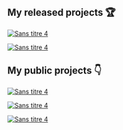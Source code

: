 

<!--
**Vic92548/Vic92548** is a ✨ _special_ ✨ repository because its `README.md` (this file) appears on your GitHub profile.

Here are some ideas to get you started:

- 🔭 I’m currently working on ...
- 🌱 I’m currently learning ...
- 👯 I’m looking to collaborate on ...
- 🤔 I’m looking for help with ...
- 💬 Ask me about ...
- 📫 How to reach me: ...
- 😄 Pronouns: ...
- ⚡ Fun fact: ...
-->

## My released projects 🏆


[![Sans titre 4](https://user-images.githubusercontent.com/22132982/165804808-aacb1faf-9fda-48e3-a151-f21cbad67abf.jpg)](https://moneymadeonsteam.com)

[![Sans titre 4](https://user-images.githubusercontent.com/22132982/163944498-b9a0357f-1062-4ff7-b9b7-9f9bbcf1e74e.jpg)](https://store.steampowered.com/app/1265300/Broll/)

## My public projects 👇
[![Sans titre 4](https://user-images.githubusercontent.com/22132982/163854458-79d4930d-a74e-4c27-8a88-9419e04818af.jpg)](https://github.com/LazyDB-community/uptime-robot-nodejs)

[![Sans titre 4](https://user-images.githubusercontent.com/22132982/163857243-4ca17792-b354-477c-af67-5bf5f291940e.jpg)](https://github.com/Vic92548/BuckShot_Lang)

[![Sans titre 4](https://user-images.githubusercontent.com/22132982/163853947-b57c44bd-02a5-4857-a83e-b775b67310d7.jpg)](https://github.com/Vic92548/Panau-Life)
